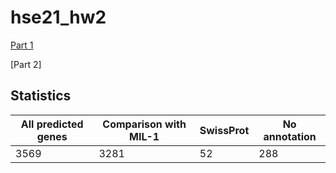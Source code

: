 # hse21_hw2
[Part 1](https://colab.research.google.com/drive/1J6j8mFHjaKr3LVG7F-HTszVBLoop86wa?usp=sharing)

[Part 2]
## Statistics
**All predicted genes** | **Comparison with MIL-1** | **SwissProt** | **No annotation**
------------ | ------------- | ------------- | -------------
3569 | 3281 | 52  | 288 
